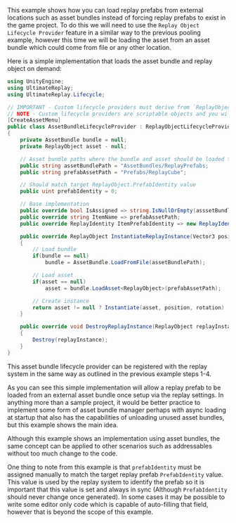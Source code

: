 
This example shows how you can load replay prefabs from external locations such as asset bundles instead of forcing replay prefabs to exist in the game project.
To do this we will need to use the `Replay Object Lifecycle Provider` feature in a similar way to the previous pooling example, however this time we will be loading the asset from an asset bundle which could come from file or any other location.

Here is a simple implementation that loads the asset bundle and replay object on demand:

```cs
using UnityEngine;
using UltimateReplay;
using UltimateReplay.Lifecycle;

// IMPORTANT - Custom lifecycle providers must derive from `ReplayObjectLifecycleProvider`
// NOTE - Custom lifecycle providers are scriptable objects and you will need to create an asset for each replay prefab you want to manage. For that reason it is easier to use the `CreateAssetMenu` attribute to make that process easier.
[CreateAssetMenu]
public class AssetBundleLifecycleProvider : ReplayObjectLifecycleProvider
{
	private AssetBundle bundle = null;
	private ReplayObject asset - null;

	// Asset bundle paths where the bundle and asset should be loaded from - Should be assigned in inspector
	public string assetBundlePath = "AssetBundles/ReplayPrefabs;
	public string prefabAssetPath = "Prefabs/ReplayCube";

	// Should match target ReplayObject.PrefabIdentity value
	public uint prefabIdentity = 0;

	// Base implementation
	public override bool IsAssigned => string.IsNullOrEmpty(asssetBundlePath) == false && string.IsNullOrEmpty(prefabAssetPath) == false && prefabIdentity != 0;
	public override string ItemName => prefabAssetPath;
	public override ReplayIdentity ItemPrefabIdentity => new ReplayIdentity(prefabIdentity);

	public override ReplayObject InstantiateReplayInstance(Vector3 position, Quaternion rotation)
	{
		// Load bundle
		if(bundle == null)	
			bundle = AssetBundle.LoadFromFile(assetBundlePath);

		// Load asset
		if(asset == null)
			asset = bundle.LoadAsset<ReplayObject>(prefabAssetPath);

		// Create instance
		return asset != null ? Instantiate(asset, position, rotation) : null;
	}

	public override void DestroyReplayInstance(ReplayObject replayInstance)
	{
		Destroy(replayInstance);
	}
}
```

This asset bundle lifecycle provider can be registered with the replay system in the same way as outlined in the previous example steps 1-4.

As you can see this simple implementation will allow a replay prefab to be loaded from an external asset bundle once setup via the replay settings.
In anything more than a sample project, it would be better practice to implement some form of asset bundle manager perhaps with async loading at startup that also has the capabilities of unloading unused asset bundles, but this example shows the main idea.

Although this example shows an implementation using asset bundles, the same concept can be applied to other scenarios such as addressables without too much change to the code.

One thing to note from this example is that `prefabIdentity` must be assigned manually to match the target replay prefab `PrefabIdentity` value. This value is used by the replay system to identify the prefab so it is important that this value is set and always in sync (Although `PrefabIdentity` should never change once generated). In some cases it may be possible to write some editor only code which is capable of auto-filling that field, however that is beyond the scope of this example.

